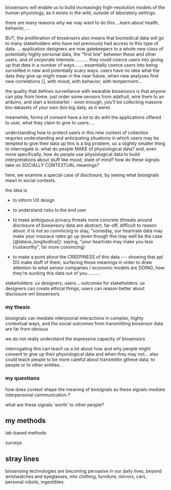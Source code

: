 
<!-- specs:
	thesis
	motivation
	justification of importance
 -->


<!-- biosensing on the rise -->
biosensors will enable us to build increasingly high-resolution models of the human physiology, as it exists in the wild, outside of laboratory settings.

<!-- opportunities / risks -->
there are many reasons why we may want to do this....learn about health, behavior, ...

BUT, the proliferation of biosensors also means that biomedical data will go to many stakeholders who have not previously had access to this type of data. ... application designers are now gatekeepers to a whole new class of potentially highly personal data, the "first line" between these and other users, and of corporate interests........... they could coerce users into giving up that data in a number of ways........essentially coerce users into being surveilled in new and potentially scary ways. users have no idea what the data they give up might mean in the near future, when new analyses find new correlations [], with mood, with behavior, with temperment...

<!-- low barrier to entry w surveillance -->
the quality that defines surveillance with wearable biosensors is that anyone can play from home. just order some sensors from adafruit, wire them to an arduino, and start a kickstarter - soon enough, you'll be collecting massive bio-datasets of your own (bio big data, as it were).

meanwhile, forms of consent have a lot to do with the applications offered to user, what they claim to give to users.....

understanding how to protect users in this new context of collection requries understanding and anticipating situations in which users may be tempted to give their data up
this is a big problem, so a slightly smaller thing to interrogate is: what do people MAKE of physiological data? 
and, even more specifically, 
how do people use physiological data to build interpretations about stuff like mood, state of mind?
how do these signals take on SOCIALLY CONTEXTUAL meanings?

here, we examine a special case of disclosure, by seeing what biosignals mean in social contexts.

the idea is 

- to inform UX design

- to understand risks to the end user

- to make ambiguous privacy threats more concrete (threats around disclosure of biosensory data are abstract, far-off, difficult to reason about. it is not so convincing to stay, "someday, our heartrate data may make your insurace rates go up (even though this may well be the case [@latava_longitudinal]). saying, "your heartrate may make you less trustworthy", far more convincing)

- to make a point about the CREEPINESS of this data --- showing that ppl DO make stuff of them, surfacing those meanings in order to draw attention to what sensor companies / economic models are DOING, how they're sucking this data out of you...........

stakeholders: ux designers, users...
outcomes for stakeholders: ux designers can create ethical things,
users can reason better about disclosure wrt biosensors

### my thesis
biosignals can mediate interpsonal interactions in complex, highly contextual ways, and the social outcomes from transmitting biosensor data are far from obvious

we do not really understand the expressive capacity of biosensors

interrogating this can teach us a lot about how and why people might consent to give up their physiological data
and when they may not...
also could teach people to be more careful about transmittin gthese data, to people or to other entities..

### my questions

how does context shape the meaning of biosignals
as these signals mediate interpersonal communication
?

what are these signals 'worth' to other people?


## my methods

lab-based methods

surveys



<!-- this is an opportunity and a challenge, for ux designers -->
<!-- for users, its an opportunity and a privacy/security challenge -->

<!-- contest surveillance -->
<!-- raise some alarms -->









## stray lines

biosensing technologies are becoming pervasive in our daily lives, beyond wristwatches and eyeglasses, into clothing, furniture, mirrors, cars, personal robots, ingestibles.
